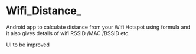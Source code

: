 # Wifi_Distance_
Android app to calculate distance from your Wifi Hotspot using formula 
and it also gives details of wifi 
RSSID /MAC /BSSID etc.

UI to be improved
